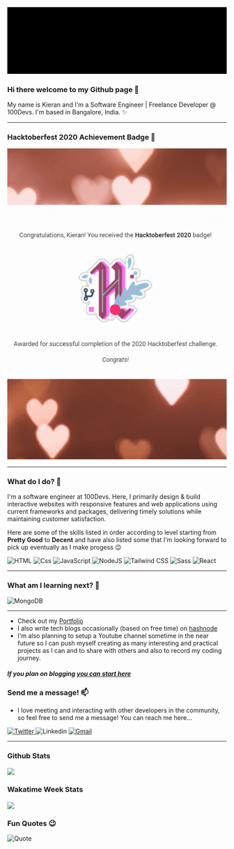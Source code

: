 <img src="/mybanner.gif" alt="banner" />

### Hi there welcome to my Github page 👋

My name is Kieran and I'm a Software Engineer | Freelance Developer @ 100Devs. I'm based in Bangalore, India. ✨

---

### Hacktoberfest 2020 Achievement Badge 📛

<img src="/hacktoberbadge.gif" alt="hacktoberbadge" />

---

### What do I do?  🔭

I'm a software engineer at 100Devs. Here, I primarily design & build interactive websites with responsive features and web applications using current frameworks and packages, delivering timely solutions while maintaining customer satisfaction.

Here are some of the skills listed in order according to level starting from **Pretty Good** to **Decent** 
and have also listed some that I'm looking forward to pick up eventually as I make progess 😉

<p>
  
<img alt="HTML" src="https://img.shields.io/badge/HTML-E34F26?logo=html5&logoColor=white&style=for-the-badge" />

<img alt="Css" src="https://img.shields.io/badge/CSS-1572B6?logo=css3&logoColor=white&style=for-the-badge" />

<img alt="JavaScript" src="https://img.shields.io/badge/JavaScript-F7DF1E?logo=javascript&logoColor=white&style=for-the-badge" />

<img alt="NodeJS" src="https://img.shields.io/badge/NodeJS-339933?nodejs&logoColor=white&style=for-the-badge" />

<img alt="Tailwind CSS" src="https://img.shields.io/badge/TailwindCSS-38B28C?tailwindcss&logoColor=white&style=for-the-badge" />

<img alt="Sass" src="https://img.shields.io/badge/Sass-CC6699?logo=sass&logoColor=white&style=for-the-badge" />

<img alt="React" src="https://img.shields.io/badge/React-61DAFB?logo=react&logoColor=white&style=for-the-badge" />



</p>

---

 ### What am I learning next? 🌱
 
 <p>

<img alt="MongoDB" src="https://img.shields.io/badge/MongoDB-47A248?logo=mongodb&logoColor=white&style=for-the-badge" />
 
</p> 

---

- Check out my <a href="https://kiraniyerdev.netlify.app/">Portfolio</a>
- I also write tech blogs occasionally (based on free time) on <a href="https://hashnode.com/@Memphis1983">hashnode</a> 
- I'm also planning to setup a Youtube channel sometime in the near future so I can push myself creating as many interesting and practical projects as I can and to share with others and also to record my coding journey. 

##### If you plan on blogging <a href="https://hashnode.com/@Memphis1983/joinme">you can start here</a>


### Send me a message! 📫 

- I love meeting and interacting with other developers in the community, so feel free to send me a message! You can reach me here... 

<p>
  <a href="https://twitter.com/_amyourdadday">  
    <img alt="Twitter" src="https://img.shields.io/badge/Twitter-1DA1F2?logo=twitter&logoColor=white&style=for-the-badge" />
    </a>
  <a href"https://www.linkedin.com/in/kiraniyer/">
    <img alt="Linkedin" src="https://img.shields.io/badge/Linkedin-0077B5?logo=linkedin&logoColor=white&style=for-the-badge" />
  </a>
  <a href="mailto:kiran.iyer83@gmail.com?subject="HTML link">
   <img alt="Gmail" src="https://img.shields.io/badge/Gmail-D14836?logo=gmail&logoColor=white&style=for-the-badge" />                                                         
   </a>
  
</p>

---

### Github Stats
 
<img align="center" src="https://github-readme-stats.vercel.app/api?username=memphis1983&count_private=true&title_color=FD9047&icon_color=FD9047&text_color=0C2233&custom_title=Kieran+Iyer's+GitHub+Stats&show_icons=true"
/>
 
### Wakatime Week Stats

<img align="center" src="https://github-readme-stats.vercel.app/api/wakatime?username=kieran_memphis"/>


### Fun Quotes 😉

![Quote](https://github-readme-quotes.herokuapp.com/quote)

